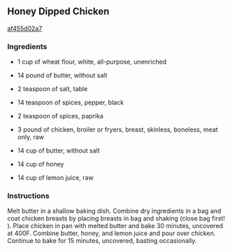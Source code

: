 ## Honey Dipped Chicken

[af455d02a7](http://www.food.com/recipe/honey-dipped-chicken-295541)

### Ingredients

 - 1 cup of wheat flour, white, all-purpose, unenriched

 - 14 pound of butter, without salt

 - 2 teaspoon of salt, table

 - 14 teaspoon of spices, pepper, black

 - 2 teaspoon of spices, paprika

 - 3 pound of chicken, broiler or fryers, breast, skinless, boneless, meat only, raw

 - 14 cup of butter, without salt

 - 14 cup of honey

 - 14 cup of lemon juice, raw

### Instructions

Melt butter in a shallow baking dish. Combine dry ingredients in a bag and coat chicken breasts by placing breasts in bag and shaking (close bag first! ). Place chicken in pan with melted butter and bake 30 minutes, uncovered at 400F. Combine butter, honey, and lemon juice and pour over chicken. Continue to bake for 15 minutes, uncovered, basting occasionally.
